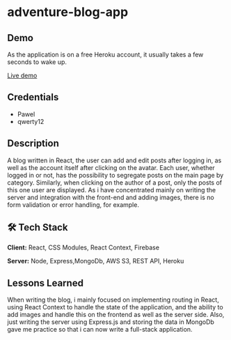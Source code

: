 # adventure-blog-app

## Demo
As the application is on a free Heroku account, it usually takes a few seconds to wake up.

[Live demo](https://adventure-blog-app.web.app/)

## Credentials
- Pawel
- qwerty12


## Description
A blog written in React, the user can add and edit posts after logging in, as well as the account itself after clicking on the avatar. Each user, whether logged in or not, has the possibility to segregate posts on the main page by category. Similarly, when clicking on the author of a post, only the posts of this one user are displayed. As i have concentrated mainly on writing the server and integration with the front-end and adding images, there is no form validation or error handling, for example. 

## 🛠 Tech Stack

**Client:** React, CSS Modules, React Context, Firebase

**Server:** Node, Express,MongoDb, AWS S3, REST API, Heroku 

## Lessons Learned
When writing the blog, i mainly focused on implementing routing in React, using React Context to handle the state of the application, and the ability to add images and handle this on the frontend as well as the server side. Also, just writing the server using Express.js and storing the data in MongoDb gave me practice so that i can now write a full-stack application. 
